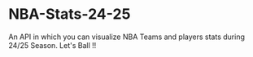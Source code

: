 # NBA-Stats-24-25
An API in which you can visualize NBA Teams and players stats during 24/25 Season. Let's Ball !!
